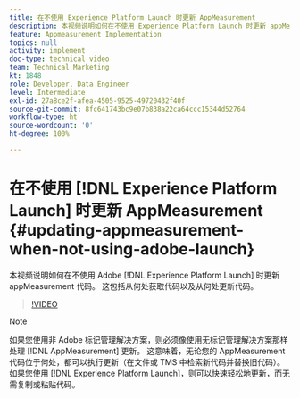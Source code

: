 ```yaml
---
title: 在不使用 Experience Platform Launch 时更新 AppMeasurement
description: 本视频说明如何在不使用 Experience Platform Launch 时更新 appMeasurement 代码。 这包括从何处获取代码以及从何处更新代码。
feature: Appmeasurement Implementation
topics: null
activity: implement
doc-type: technical video
team: Technical Marketing
kt: 1848
role: Developer, Data Engineer
level: Intermediate
exl-id: 27a8ce2f-afea-4505-9525-49720432f40f
source-git-commit: 8fc641743bc9e07b838a22ca64ccc15344d52764
workflow-type: ht
source-wordcount: '0'
ht-degree: 100%

---
```


# 在不使用 [!DNL Experience Platform Launch] 时更新 AppMeasurement {#updating-appmeasurement-when-not-using-adobe-launch}

本视频说明如何在不使用 Adobe [!DNL Experience Platform Launch] 时更新 appMeasurement 代码。 这包括从何处获取代码以及从何处更新代码。

>[!VIDEO](https://video.tv.adobe.com/v/25913/?quality=12&learn=on)

>[!NOTE]
>
>如果您使用非 Adobe 标记管理解决方案，则必须像使用无标记管理解决方案那样处理 [!DNL AppMeasurement] 更新。 这意味着，无论您的 AppMeasurement 代码位于何处，都可以执行更新（在文件或 TMS 中检索新代码并替换旧代码）。 如果您使用 [!DNL Experience Platform Launch]，则可以快速轻松地更新，而无需复制或粘贴代码。
